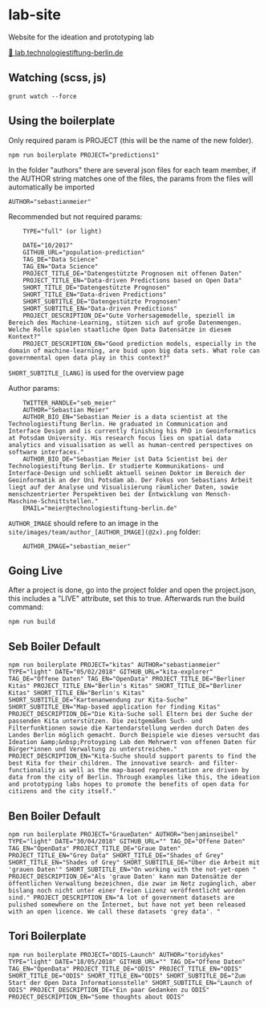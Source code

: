 # lab-site

Website for the ideation and prototyping lab

[🔗 lab.technologiestiftung-berlin.de](https://lab.technologiestiftung-berlin.de/)


## Watching (scss, js)

`grunt watch --force`


## Using the boilerplate

Only required param is PROJECT (this will be the name of the new folder).

`npm run boilerplate PROJECT="predictions1"`

In the folder "authors" there are several json files for each team member, if the AUTHOR string matches one of the files, the params from the files will automatically be imported

```
AUTHOR="sebastianmeier"
```

Recommended but not required params:

```
	TYPE="full" (or light)

	DATE="10/2017" 
	GITHUB_URL="population-prediction" 
	TAG_DE="Data Science" 
	TAG_EN="Data Science" 
	PROJECT_TITLE_DE="Datengestützte Prognosen mit offenen Daten" 
	PROJECT_TITLE_EN="Data-driven Predictions based on Open Data" 
	SHORT_TITLE_DE="Datengestützte Prognosen" 
	SHORT_TITLE_EN="Data-driven Predictions" 
	SHORT_SUBTITLE_DE="Datengestützte Prognosen" 
	SHORT_SUBTITLE_EN="Data-driven Predictions" 
	PROJECT_DESCRIPTION_DE="Gute Vorhersagemodelle, speziell im Bereich des Machine-Learning, stützen sich auf große Datenmengen. Welche Rolle spielen staatliche Open Data Datensätze in diesem Kontext?"
	PROJECT_DESCRIPTION_EN="Good prediction models, especially in the domain of machine-learning, are buid upon big data sets. What role can governmental open data play in this context?"
```

`SHORT_SUBTITLE_[LANG]` is used for the overview page

Author params:

```
	TWITTER_HANDLE="seb_meier"
	AUTHOR="Sebastian Meier"
	AUTHOR_BIO_EN="Sebastian Meier is a data scientist at the Technologiestiftung Berlin. He graduated in Communication and Interface Design and is currently finishing his PhD in Geoinformatics at Potsdam University. His research focus lies on spatial data analytics and visualisation as well as human-centred perspectives on software interfaces."
	AUTHOR_BIO_DE="Sebastian Meier ist Data Scientist bei der Technologiestiftung Berlin. Er studierte Kommunikations- und Interface-Design und schließt aktuell seinen Doktor im Bereich der Geoinformatik an der Uni Potsdam ab. Der Fokus von Sebastians Arbeit liegt auf der Analyse und Visualisierung räumlicher Daten, sowie menschzentrierter Perspektiven bei der Entwicklung von Mensch-Maschine-Schnittstellen."
	EMAIL="meier@technologiestiftung-berlin.de"
```

`AUTHOR_IMAGE` should refere to an image in the `site/images/team/author_[AUTHOR_IMAGE](@2x).png` folder:

```
	AUTHOR_IMAGE="sebastian_meier"
```

## Going Live

After a project is done, go into the project folder and open the project.json, this includes a "LIVE" attribute, set this to true. Afterwards run the build command:

`npm run build`



## Seb Boiler Default

```
npm run boilerplate PROJECT="kitas" AUTHOR="sebastianmeier" TYPE="light" DATE="05/02/2018" GITHUB_URL="kita-explorer" TAG_DE="Offene Daten" TAG_EN="OpenData" PROJECT_TITLE_DE="Berliner Kitas" PROJECT_TITLE_EN="Berlin's Kitas" SHORT_TITLE_DE="Berliner Kitas" SHORT_TITLE_EN="Berlin's Kitas" SHORT_SUBTITLE_DE="Kartenanwendung zur Kita-Suche" SHORT_SUBTITLE_EN="Map-based application for finding Kitas" PROJECT_DESCRIPTION_DE="Die Kita-Suche soll Eltern bei der Suche der passenden Kita unterstützen. Die zeitgemäßen Such- und Filterfunktionen sowie die Kartendarstellung werden durch Daten des Landes Berlin möglich gemacht. Durch Beispiele wie dieses versucht das Ideation &amp;&nbsp;Protoyping Lab den Mehrwert von offenen Daten für Bürger*innen und Verwaltung zu unterstreichen." PROJECT_DESCRIPTION_EN="Kita-Suche should support parents to find the best Kita for their children. The innovative search- and filter-functionality as well as the map-based representation are driven by data from the city of Berlin. Through examples like this, the ideation and prototyping labs hopes to promote the benefits of open data for citizens and the city itself."
```

## Ben Boiler Default

```
npm run boilerplate PROJECT="GraueDaten" AUTHOR="benjaminseibel" TYPE="light" DATE="30/04/2018" GITHUB_URL="" TAG_DE="Offene Daten" TAG_EN="OpenData" PROJECT_TITLE_DE="Graue Daten" PROJECT_TITLE_EN="Grey Data" SHORT_TITLE_DE="Shades of Grey" SHORT_TITLE_EN="Shades of Grey" SHORT_SUBTITLE_DE="Über die Arbeit mit 'grauen Daten'" SHORT_SUBTITLE_EN="On working with the not-yet-open " PROJECT_DESCRIPTION_DE="Als 'graue Daten' kann man Datensätze der öffentlichen Verwaltung bezeichnen, die zwar im Netz zugänglich, aber bislang noch nicht unter einer freien Lizenz veröffentlicht worden sind." PROJECT_DESCRIPTION_EN="A lot of government datasets are pulished somewhere on the Internet, but have not yet been released with an open licence. We call these datasets 'grey data'. "
```

## Tori Boilerplate

```
npm run boilerplate PROJECT="ODIS-Launch" AUTHOR="toridykes" TYPE="light" DATE="18/05/2018" GITHUB_URL="" TAG_DE="Offene Daten" TAG_EN="OpenData" PROJECT_TITLE_DE="ODIS" PROJECT_TITLE_EN="ODIS" SHORT_TITLE_DE="ODIS" SHORT_TITLE_EN="ODIS" SHORT_SUBTITLE_DE="Zum Start der Open Data Informationsstelle" SHORT_SUBTITLE_EN="Launch of ODIS" PROJECT_DESCRIPTION_DE="Ein paar Gedanken zu ODIS" PROJECT_DESCRIPTION_EN="Some thoughts about ODIS"
```
